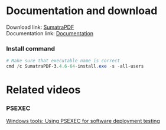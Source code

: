 # Documentation and download
Download link: [SumatraPDF](https://www.sumatrapdfreader.org/download-free-pdf-viewer) <br />
Documentation link: [Documentation](https://www.sumatrapdfreader.org/docs/Installer-cmd-line-arguments)

### Install command
```powershell
# Make sure that executable name is correct
cmd /c SumatraPDF-3.4.6-64-install.exe -s -all-users
```

# Related videos
###  PSEXEC
[Windows tools: Using PSEXEC for software deployment testing](https://youtu.be/9ywdTna_TLc) <br />
